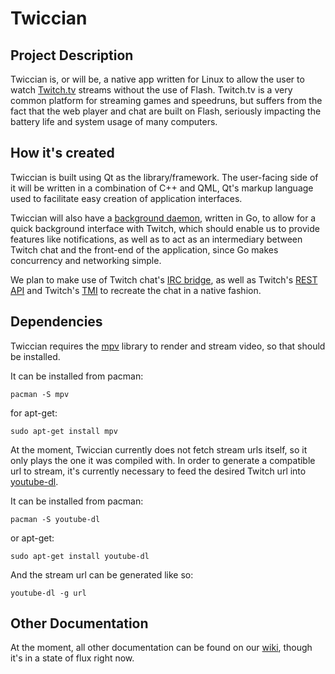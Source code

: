 # Twiccian

## Project Description
Twiccian is, or will be, a native app written for Linux to allow the user
to watch [Twitch.tv](http://twitch.tv) streams without the use of Flash.
Twitch.tv is a very common platform for streaming games and speedruns, but
suffers from the fact that the web player and chat are built on Flash,
seriously impacting the battery life and system usage of many computers.


## How it's created
Twiccian is built using Qt as the library/framework. The user-facing side
of it will be written in a combination of C++ and QML, Qt's markup
language used to facilitate easy creation of application interfaces.

Twiccian will also have a [background daemon](https://github.com/octotep/twicciand), written in Go, to allow for
a quick background interface with Twitch, which should enable us to
provide features like notifications, as well as to act as an intermediary
between Twitch chat and the front-end of the application, since Go makes
concurrency and networking simple.

We plan to make use of Twitch chat's [IRC
bridge](http://help.twitch.tv/customer/portal/articles/1302780-twitch-irc),
as well as Twitch's [REST API](https://github.com/justintv/twitch-api) and Twitch's [TMI](https://tmi.twitch.tv/group/user/usernamehere/chatters) to recreate the chat in a native fashion.


## Dependencies
Twiccian requires the [mpv](http://mpv.io/) library to render and stream video, so that
should be installed.

It can be installed from pacman:
``` 
pacman -S mpv
```
for apt-get:
```
sudo apt-get install mpv
```

At the moment, Twiccian currently does not fetch stream urls itself, so it
only plays the one it was compiled with. In order to generate a compatible
url to stream, it's currently necessary to feed the desired Twitch url
into [youtube-dl](https://rg3.github.io/youtube-dl/).

It can be installed from pacman:
```
pacman -S youtube-dl
```
or apt-get:
```
sudo apt-get install youtube-dl
```

And the stream url can be generated like so:
```
youtube-dl -g url
```


## Other Documentation
At the moment, all other documentation can be found on our
[wiki](https://github.com/octotep/twiccian/wiki), though it's in a state
of flux right now.
